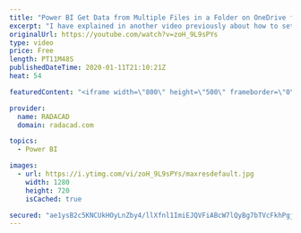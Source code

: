 ```yaml
---
title: "Power BI Get Data from Multiple Files in a Folder on OneDrive for Business, No Gateway Needed"
excerpt: "I have explained in another video previously about how to set up your Power BI to get data from a file in OneDrive for Business folder without needing gateway. That was a popular video, but I got questions about what if I want to get data from a folder in OneDrive for business but still want to do it"
originalUrl: https://youtube.com/watch?v=zoH_9L9sPYs
type: video
price: Free
length: PT11M48S
publishedDateTime: 2020-01-11T21:10:21Z
heat: 54

featuredContent: "<iframe width=\"800\" height=\"500\" frameborder=\"0\" src=\"https://www.youtube.com/embed/zoH_9L9sPYs\" allow=\"accelerometer; autoplay; encrypted-media; gyroscope; picture-in-picture\" allowfullscreen></iframe>"

provider:
  name: RADACAD
  domain: radacad.com

topics:
  - Power BI

images:
  - url: https://i.ytimg.com/vi/zoH_9L9sPYs/maxresdefault.jpg
    width: 1280
    height: 720
    isCached: true

secured: "ae1ysB2c5KNCUkHOyLnZby4/llXfnl1ImiEJQVFiABcW7lQyBg7bTVcFkhPgj/gsHUeUKOt54IcehtYZJCi+Q/s2U7EHP0ZCdq/PVJ0PAgqY5jci2jpH0xoLylhPiPwlfHCRSNJWkQ7imgWk5lNMOFLQSnEqP5vzEWpZjalkX6JlmdTFYh8+eEz/7CQ4SK+HWSQRUPH+fPgSgi1jddMPSqNSqfmXgfNBrLvokzxCwEq/fFpY/zNQLGERsVVCPRIQQr6ZKPP57KFJYjpJL7eBhMW2/ojuvc3j+bv36YeQuwGjCpHnTh8ZYZrjE944QY0yGT9XqpopHgWSK5bVzxN7fGLQB1s9XuY6MO/JepKkIbtgJYGEVuhaVvqoj5cGLZLhT9aVuTdkgMLjCGnaX7SuoOW0oZqWqZCJw6FGig+Ctcw=;ikL/ghKBA0ILWTTN5bpnqg=="
---
```



